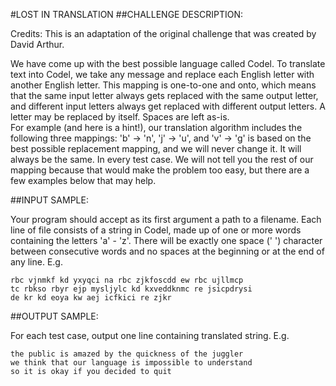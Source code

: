 #LOST IN TRANSLATION
##CHALLENGE DESCRIPTION:


Credits: This is an adaptation of the original challenge that was created by David Arthur. 

We have come up with the best possible language called Codel. To translate text into Codel, we take any message and replace each English letter with another English letter. This mapping is one-to-one and onto, which means that the same input letter always gets replaced with the same output letter, and different input letters always get replaced with different output letters. A letter may be replaced by itself. Spaces are left as-is.    
For example (and here is a hint!), our translation algorithm includes the following three mappings: 'b' -> 'n', 'j' -> 'u', and 'v' -> 'g' is based on the best possible replacement mapping, and we will never change it. It will always be the same. In every test case. We will not tell you the rest of our mapping because that would make the problem too easy, but there are a few examples below that may help.

##INPUT SAMPLE:

Your program should accept as its first argument a path to a filename. Each line of file consists of a string in Codel, made up of one or more words containing the letters 'a' - 'z'. There will be exactly one space (' ') character between consecutive words and no spaces at the beginning or at the end of any line. E.g.

    rbc vjnmkf kd yxyqci na rbc zjkfoscdd ew rbc ujllmcp
    tc rbkso rbyr ejp mysljylc kd kxveddknmc re jsicpdrysi
    de kr kd eoya kw aej icfkici re zjkr

##OUTPUT SAMPLE:

For each test case, output one line containing translated string. E.g.

    the public is amazed by the quickness of the juggler
    we think that our language is impossible to understand
    so it is okay if you decided to quit
